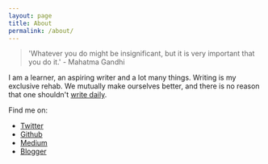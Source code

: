 ```yaml
---
layout: page
title: About
permalink: /about/
---
```


> 'Whatever you do might be insignificant, but it is very important that you do it.' - Mahatma Gandhi

I am a learner, an aspiring writer and a lot many things. Writing is my exclusive rehab. We mutually make ourselves better, and there is no reason that one shouldn't [write daily](http://zenhabits.net/write-daily/).

Find me on:
- [Twitter](http://twitter.com/kshiri_)
- [Github](https://github.com/kshirish)
- [Medium](https://medium.com/@geetkesath)
- [Blogger](http://kisleyshirish.blogspot.in/)
